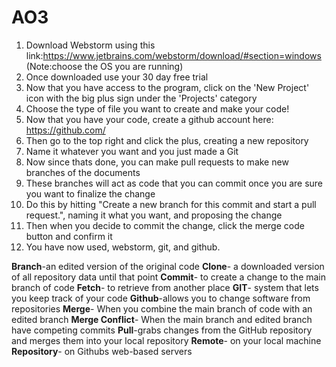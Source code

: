 # AO3

1. Download Webstorm using this link:https://www.jetbrains.com/webstorm/download/#section=windows (Note:choose the OS you are running)
2. Once downloaded use your 30 day free trial
3. Now that you have access to the program, click on the 'New Project' icon with the big plus sign under the 'Projects' category
4. Choose the type of file you want to create and make your code!
5. Now that you have your code, create a github account here: https://github.com/ 
6. Then go to the top right and click the plus, creating a new repository
7. Name it whatever you want and you just made a Git
8. Now since thats done, you can make pull requests to make new branches of the documents
9. These branches will act as code that you can commit once you are sure you want to finalize the change
10. Do this by hitting "Create a new branch for this commit and start a pull request.", naming it what you want, and proposing the change
11. Then when you decide to commit the change, click the merge code button and confirm it
12. You have now used, webstorm, git, and github.

**Branch**-an edited version of the original code
**Clone**- a downloaded version of all repository data until that point
**Commit**- to create a change to the main branch of code
**Fetch**- to retrieve from another place
**GIT**-  system that lets you keep track of your code
**Github**-allows you to change software from repositories
**Merge**- When you combine the main branch of code with an edited branch
**Merge Conflict**- When the main branch and edited branch have competing commits
**Pull**-grabs changes from the GitHub repository and merges them into your local repository
**Remote**- on your local machine
**Repository**- on Githubs web-based servers
